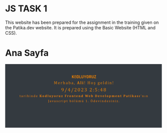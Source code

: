 # JS TASK 1

This website has been prepared for the assignment in the training given on the Patika.dev website. It is prepared using the Basic Website (HTML and CSS).

# Ana Sayfa

![Ana Sayfa](anasayfa.png)
